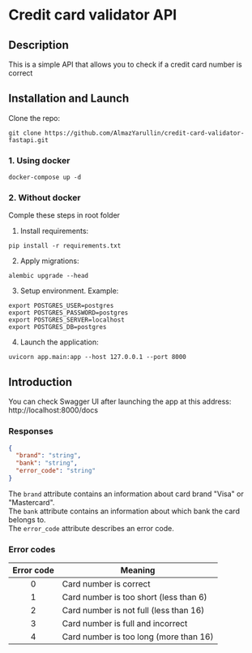 # Credit card validator API

## Description
This is a simple API that allows you to check if a credit card number is correct

## Installation and Launch

Clone the repo:
```shell
git clone https://github.com/AlmazYarullin/credit-card-validator-fastapi.git
```

### 1. Using docker

```shell
docker-compose up -d
```

### 2. Without docker
Comple these steps in root folder


1. Install requirements:
```shell
pip install -r requirements.txt
```
2. Apply migrations:
```shell
alembic upgrade --head
```

3. Setup environment. Example:
```shell
export POSTGRES_USER=postgres
export POSTGRES_PASSWORD=postgres
export POSTGRES_SERVER=localhost
export POSTGRES_DB=postgres
```

4. Launch the application:
```shell
uvicorn app.main:app --host 127.0.0.1 --port 8000
```

## Introduction

You can check Swagger UI after launching the app at this address: http://localhost:8000/docs

### Responses
```json
{
  "brand": "string",
  "bank": "string",
  "error_code": "string"
}
```
The `brand` attribute contains an information about card brand "Visa" or "Mastercard".<br>
The `bank` attribute contains an information about which bank the card belongs to.<br>
The `error_code` attribute describes an error code.<br>

### Error codes
| Error code | Meaning                                |
|:----------:|----------------------------------------|
|     0      | Card number is correct                 |
|     1      | Card number is too short (less than 6) |
|     2      | Card number is not full (less than 16) |
|     3      | Card number is full and incorrect      |
|     4      | Card number is too long (more than 16) |

